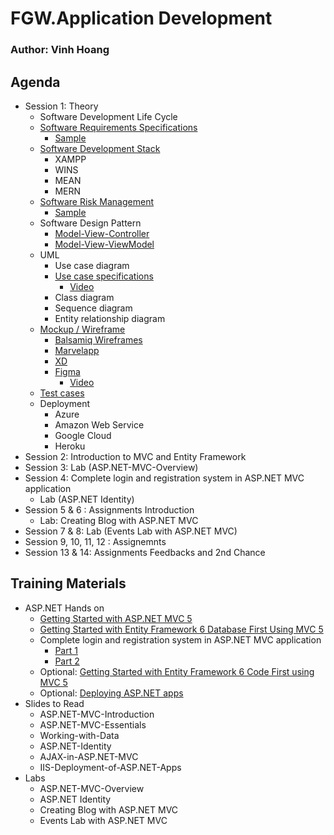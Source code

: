 # FGW.Application Development

### Author: Vinh Hoang

## Agenda
- Session 1: Theory
  - Software Development Life Cycle
  - [Software Requirements Specifications](http://www.cs.toronto.edu/~sme/CSC340F/slides/17-specifications.pdf)
    - [Sample](http://www.cci.drexel.edu/SeniorDesign/2016_2017/Als/ConnectomeSRS.pdf)
  - [Software Development Stack](https://en.wikipedia.org/wiki/Solution_stack)
    - XAMPP
    - WINS
    - MEAN
    - MERN
  - [Software Risk Management](https://www.test-institute.org/What_Is_Software_Risk_And_Software_Risk_Management.php)
    - [Sample](https://www.axia-consulting.co.uk/html/risk_assessment_form.html)
  - Software Design Pattern
    - [Model-View-Controller](https://en.wikipedia.org/wiki/Model%E2%80%93view%E2%80%93controller)
    - [Model-View-ViewModel](https://en.wikipedia.org/wiki/Model%E2%80%93view%E2%80%93viewmodel)
  - UML
    - Use case diagram
    - [Use case specifications](https://www.visual-paradigm.com/guide/use-case/what-is-use-case-specification/)
      - [Video](https://www.youtube.com/watch?v=i3dg99MWLZU)
    - Class diagram
    - Sequence diagram
    - Entity relationship diagram
  - [Mockup / Wireframe](https://brainhub.eu/blog/difference-between-wireframe-mockup-prototype/)
    - [Balsamiq Wireframes](https://balsamiq.com/)
    - [Marvelapp](https://marvelapp.com/)
    - [XD](https://www.adobe.com/products/xd.html)
    - [Figma](https://www.figma.com/)
      - [Video](https://www.youtube.com/watch?v=6Id4INKEwb8)
  - [Test cases](https://www.softwaretestingmaterial.com/test-case-template-with-explanation/)
  - Deployment
    - Azure
    - Amazon Web Service
    - Google Cloud
    - Heroku
- Session 2: Introduction to MVC and Entity Framework
- Session 3: Lab (ASP.NET-MVC-Overview)
- Session 4: Complete login and registration system in ASP.NET MVC application
  - Lab (ASP.NET Identity)
- Session 5 & 6 : Assignments Introduction
  - Lab: Creating Blog with ASP.NET MVC
- Session 7 & 8: Lab (Events Lab with ASP.NET MVC)
- Session 9, 10, 11, 12 : Assignemnts
- Session 13 & 14: Assignments Feedbacks and 2nd Chance

## Training Materials

- ASP.NET Hands on
  - [Getting Started with ASP.NET MVC 5](https://docs.microsoft.com/en-us/aspnet/mvc/overview/getting-started/introduction/)
  - [Getting Started with Entity Framework 6 Database First Using MVC 5](https://docs.microsoft.com/en-us/aspnet/mvc/overview/getting-started/database-first-development/)
  - Complete login and registration system in ASP.NET MVC application
    - [Part 1](Login/Part_1.html)
    - [Part 2](Login/Part_2.html)
  - Optional: [Getting Started with Entity Framework 6 Code First using MVC 5](https://docs.microsoft.com/en-us/aspnet/mvc/overview/getting-started/getting-started-with-ef-using-mvc/)
  - Optional: [Deploying ASP.NET apps](https://docs.microsoft.com/en-us/azure/app-service/app-service-web-get-started-dotnet-framework)
- Slides to Read
  - ASP.NET-MVC-Introduction
  - ASP.NET-MVC-Essentials
  - Working-with-Data
  - ASP.NET-Identity
  - AJAX-in-ASP.NET-MVC
  - IIS-Deployment-of-ASP.NET-Apps
- Labs
  - ASP.NET-MVC-Overview
  - ASP.NET Identity
  - Creating Blog with ASP.NET MVC
  - Events Lab with ASP.NET MVC
  